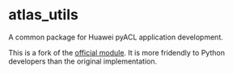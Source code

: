 # atlas_utils
A common package for Huawei pyACL application development.

This is a fork of the [official module](https://gitee.com/ascend/samples/tree/master/python/common/atlas_utils). It is more fridendly to Python developers than the original implementation.
